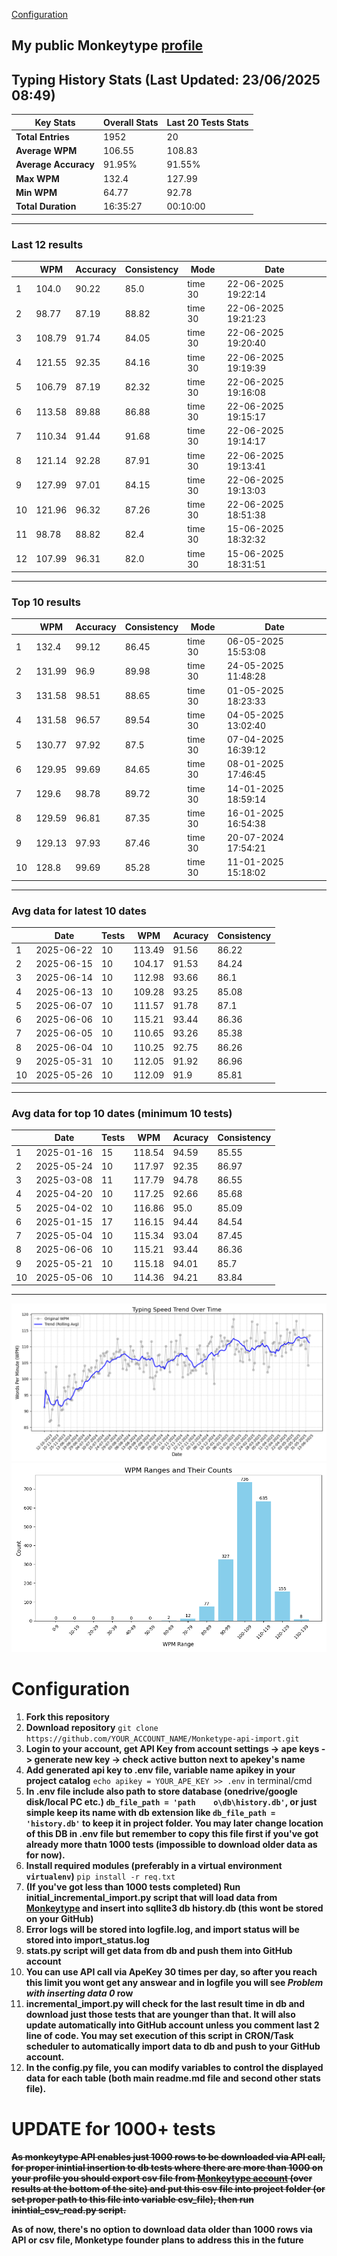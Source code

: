 
[Configuration](#configuration)
## My public Monkeytype [profile](https://monkeytype.com/profile/zp14)


        
## Typing History Stats (Last Updated: 23/06/2025 08:49)

| **Key Stats**               | **Overall Stats**       | **Last 20 Tests Stats**  |
|--------------------------|-------------------------|--------------------------|
| **Total Entries**        | 1952           | 20                       |
| **Average WPM**          | 106.55           | 108.83    |
| **Average Accuracy**     | 91.95%          | 91.55%   |
| **Max WPM**              | 132.4               | 127.99        |
| **Min WPM**              | 64.77               | 92.78                        |
| **Total Duration**       | 16:35:27        | 00:10:00                        |


---

### Last 12 results

| | WPM | Accuracy | Consistency | Mode | Date |
| --- | --- | -------- | ----------- | ---- | --------- |
| 1 | 104.0 | 90.22 | 85.0 | time 30 | 22-06-2025 19:22:14 |
| 2 | 98.77 | 87.19 | 88.82 | time 30 | 22-06-2025 19:21:23 |
| 3 | 108.79 | 91.74 | 84.05 | time 30 | 22-06-2025 19:20:40 |
| 4 | 121.55 | 92.35 | 84.16 | time 30 | 22-06-2025 19:19:39 |
| 5 | 106.79 | 87.19 | 82.32 | time 30 | 22-06-2025 19:16:08 |
| 6 | 113.58 | 89.88 | 86.88 | time 30 | 22-06-2025 19:15:17 |
| 7 | 110.34 | 91.44 | 91.68 | time 30 | 22-06-2025 19:14:17 |
| 8 | 121.14 | 92.28 | 87.91 | time 30 | 22-06-2025 19:13:41 |
| 9 | 127.99 | 97.01 | 84.15 | time 30 | 22-06-2025 19:13:03 |
| 10 | 121.96 | 96.32 | 87.26 | time 30 | 22-06-2025 18:51:38 |
| 11 | 98.78 | 88.82 | 82.4 | time 30 | 15-06-2025 18:32:32 |
| 12 | 107.99 | 96.31 | 82.0 | time 30 | 15-06-2025 18:31:51 |


 --- 

### Top 10 results

| | WPM | Accuracy | Consistency | Mode | Date |
| --- | --- | -------- | ----------- | ---- | --------- |
| 1 | 132.4 | 99.12 | 86.45 | time 30 | 06-05-2025 15:53:08 |
| 2 | 131.99 | 96.9 | 89.98 | time 30 | 24-05-2025 11:48:28 |
| 3 | 131.58 | 98.51 | 88.65 | time 30 | 01-05-2025 18:23:33 |
| 4 | 131.58 | 96.57 | 89.54 | time 30 | 04-05-2025 13:02:40 |
| 5 | 130.77 | 97.92 | 87.5 | time 30 | 07-04-2025 16:39:12 |
| 6 | 129.95 | 99.69 | 84.65 | time 30 | 08-01-2025 17:46:45 |
| 7 | 129.6 | 98.78 | 89.72 | time 30 | 14-01-2025 18:59:14 |
| 8 | 129.59 | 96.81 | 87.35 | time 30 | 16-01-2025 16:54:38 |
| 9 | 129.13 | 97.93 | 87.46 | time 30 | 20-07-2024 17:54:21 |
| 10 | 128.8 | 99.69 | 85.28 | time 30 | 11-01-2025 15:18:02 |


 --- 

### Avg data for latest 10 dates

| | Date | Tests | WPM | Acuracy | Consistency |
| --- | --- | -------- | ----------- | ---- | --------- |
| 1 | 2025-06-22 | 10 | 113.49 | 91.56 | 86.22 |
| 2 | 2025-06-15 | 10 | 104.17 | 91.53 | 84.24 |
| 3 | 2025-06-14 | 10 | 112.98 | 93.66 | 86.1 |
| 4 | 2025-06-13 | 10 | 109.28 | 93.25 | 85.08 |
| 5 | 2025-06-07 | 10 | 111.57 | 91.78 | 87.1 |
| 6 | 2025-06-06 | 10 | 115.21 | 93.44 | 86.36 |
| 7 | 2025-06-05 | 10 | 110.65 | 93.26 | 85.38 |
| 8 | 2025-06-04 | 10 | 110.25 | 92.75 | 86.26 |
| 9 | 2025-05-31 | 10 | 112.05 | 91.92 | 86.96 |
| 10 | 2025-05-26 | 10 | 112.09 | 91.9 | 85.81 |


 --- 

### Avg data for top 10 dates (minimum 10 tests)

| | Date | Tests | WPM | Acuracy | Consistency |
| --- | --- | -------- | ----------- | ---- | --------- |
| 1 | 2025-01-16 | 15 | 118.54 | 94.59 | 85.55 |
| 2 | 2025-05-24 | 10 | 117.97 | 92.35 | 86.97 |
| 3 | 2025-03-08 | 11 | 117.79 | 94.78 | 86.55 |
| 4 | 2025-04-20 | 10 | 117.25 | 92.66 | 85.68 |
| 5 | 2025-04-02 | 10 | 116.86 | 95.0 | 85.09 |
| 6 | 2025-01-15 | 17 | 116.15 | 94.44 | 84.54 |
| 7 | 2025-05-04 | 10 | 115.34 | 93.04 | 87.45 |
| 8 | 2025-06-06 | 10 | 115.21 | 93.44 | 86.36 |
| 9 | 2025-05-21 | 10 | 115.18 | 94.01 | 85.7 |
| 10 | 2025-05-06 | 10 | 114.36 | 94.21 | 83.84 |


 --- 


        
![speed trend](typing_speed_trend.png)
![counted chart](count_tests.png)
# Configuration
1. **Fork this repository** 
2. **Download repository** `git clone https://github.com/YOUR_ACCOUNT_NAME/Monketype-api-import.git`
3. **Login to your account, get API Key from account settings -> ape keys -> generate new key -> check active button next to apekey's name**
4. **Add generated api key to .env file, variable name apikey in your project catalog**  `echo apikey = YOUR_APE_KEY >> .env` in terminal/cmd
5. **In .env file include also path to store database (onedrive/google disk/local PC etc.) `db_file_path = 'path	o\db\history.db'`, or just simple keep its name with db extension like `db_file_path = 'history.db'` to keep it in project folder. You may later change location of this DB in .env file but remember to copy this file first if you've got already more thatn 1000 tests (impossible to download older data as for now).**
6. **Install required modules (preferably in a virtual environment `virtualenv`)** `pip install -r req.txt`
7. **(If you've got less than 1000 tests completed) Run initial_incremental_import.py script that will load data from [Monkeytype](https://monkeytype.com/) and insert into sqllite3 db history.db (this wont be stored on your GitHub)**
8. **Error logs will be stored into logfile.log, and import status will be stored into import_status.log**
9. **stats.py script will get data from db and push them into GitHub account**
10. **You can use API call via ApeKey 30 times per day, so after you reach this limit you wont get any answear and in logfile you will see *Problem with inserting data 0* row**
11. **incremental_import.py will check for the last result time in db and download just those tests that are younger than that. It will also update automatically into GitHub account unless you comment last 2 line of code. You may set execution of this script in CRON/Task scheduler to automatically import data to db and push to your GitHub account.**
12. **In the config.py file, you can modify variables to control the displayed data for each table (both main readme.md file and second other stats file).**

# UPDATE for 1000+ tests
    
~~**As monkeytype API enables just 1000 rows to be downloaded via API call, for proper inintial insertion to db tests where there are more than 1000 on your profile
you should export csv file from [Monkeytype account](https://monkeytype.com/account) (over results at the bottom of the site)
and put this csv file into project folder (or set proper path to this file into variable csv_file), then run inintial_csv_read.py script.**~~

**As of now, there's no option to download data older than 1000 rows via API or csv file, Monketype founder plans to address this in the future**
    
    
